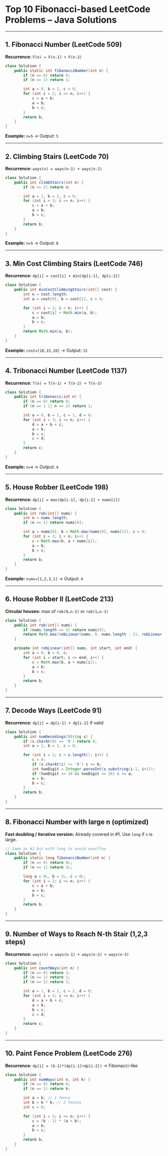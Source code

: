 # **Top 10 Fibonacci-based LeetCode Problems – Java Solutions**

---

## **1. Fibonacci Number** (LeetCode 509)

**Recurrence:** `F(n) = F(n-1) + F(n-2)`

```java
class Solution {
    public static int fibonacciNumber(int n) {
        if (n == 0) return 0;
        if (n == 1) return 1;

        int a = 0, b = 1, c = 0;
        for (int i = 2; i <= n; i++) {
            c = a + b;
            a = b;
            b = c;
        }
        return b;
    }
}
```

**Example:** `n=5` → Output: `5`

---

## **2. Climbing Stairs** (LeetCode 70)

**Recurrence:** `ways(n) = ways(n-1) + ways(n-2)`

```java
class Solution {
    public int climbStairs(int n) {
        if (n <= 2) return n;

        int a = 1, b = 2, c = 0;
        for (int i = 3; i <= n; i++) {
            c = a + b;
            a = b;
            b = c;
        }
        return b;
    }
}
```

**Example:** `n=5` → Output: `8`

---

## **3. Min Cost Climbing Stairs** (LeetCode 746)

**Recurrence:** `dp[i] = cost[i] + min(dp[i-1], dp[i-2])`

```java
class Solution {
    public int minCostClimbingStairs(int[] cost) {
        int n = cost.length;
        int a = cost[0], b = cost[1], c = 0;

        for (int i = 2; i < n; i++) {
            c = cost[i] + Math.min(a, b);
            a = b;
            b = c;
        }
        return Math.min(a, b);
    }
}
```

**Example:** `cost=[10,15,20]` → Output: `15`

---

## **4. Tribonacci Number** (LeetCode 1137)

**Recurrence:** `T(n) = T(n-1) + T(n-2) + T(n-3)`

```java
class Solution {
    public int tribonacci(int n) {
        if (n == 0) return 0;
        if (n == 1 || n == 2) return 1;

        int a = 0, b = 1, c = 1, d = 0;
        for (int i = 3; i <= n; i++) {
            d = a + b + c;
            a = b;
            b = c;
            c = d;
        }
        return c;
    }
}
```

**Example:** `n=4` → Output: `4`

---

## **5. House Robber** (LeetCode 198)

**Recurrence:** `dp[i] = max(dp[i-1], dp[i-2] + nums[i])`

```java
class Solution {
    public int rob(int[] nums) {
        int n = nums.length;
        if (n == 1) return nums[0];

        int a = nums[0], b = Math.max(nums[0], nums[1]), c = 0;
        for (int i = 2; i < n; i++) {
            c = Math.max(b, a + nums[i]);
            a = b;
            b = c;
        }
        return b;
    }
}
```

**Example:** `nums=[1,2,3,1]` → Output: `4`

---

## **6. House Robber II** (LeetCode 213)

**Circular houses:** max of `rob(0…n-2)` or `rob(1…n-1)`

```java
class Solution {
    public int rob(int[] nums) {
        if (nums.length == 1) return nums[0];
        return Math.max(robLinear(nums, 0, nums.length - 2), robLinear(nums, 1, nums.length - 1));
    }

    private int robLinear(int[] nums, int start, int end) {
        int a = 0, b = 0, c;
        for (int i = start; i <= end; i++) {
            c = Math.max(b, a + nums[i]);
            a = b;
            b = c;
        }
        return b;
    }
}
```

---

## **7. Decode Ways** (LeetCode 91)

**Recurrence:** `dp[i] = dp[i-1] + dp[i-2]` if valid

```java
class Solution {
    public int numDecodings(String s) {
        if (s.charAt(0) == '0') return 0;
        int a = 1, b = 1, c = 0;

        for (int i = 1; i < s.length(); i++) {
            c = 0;
            if (s.charAt(i) != '0') c += b;
            int twoDigit = Integer.parseInt(s.substring(i-1, i+1));
            if (twoDigit >= 10 && twoDigit <= 26) c += a;
            a = b;
            b = c;
        }
        return b;
    }
}
```

---

## **8. Fibonacci Number with large n (optimized)**

**Fast doubling / iterative version:** Already covered in #1. Use `long` if `n` is large.

```java
// Same as #1 but with long to avoid overflow
class Solution {
    public static long fibonacciNumber(int n) {
        if (n == 0) return 0L;
        if (n == 1) return 1L;

        long a = 0L, b = 1L, c = 0L;
        for (int i = 2; i <= n; i++) {
            c = a + b;
            a = b;
            b = c;
        }
        return b;
    }
}
```

---

## **9. Number of Ways to Reach N-th Stair (1,2,3 steps)**

**Recurrence:** `ways(n) = ways(n-1) + ways(n-2) + ways(n-3)`

```java
class Solution {
    public int countWays(int n) {
        if (n == 0) return 1;
        if (n == 1) return 1;
        if (n == 2) return 2;

        int a = 1, b = 1, c = 2, d = 0;
        for (int i = 3; i <= n; i++) {
            d = a + b + c;
            a = b;
            b = c;
            c = d;
        }
        return c;
    }
}
```

---

## **10. Paint Fence Problem** (LeetCode 276)

**Recurrence:** `dp[i] = (k-1)*(dp[i-1]+dp[i-2])` → Fibonacci-like

```java
class Solution {
    public int numWays(int n, int k) {
        if (n == 0) return 0;
        if (n == 1) return k;

        int a = k; // 1 fence
        int b = k * k; // 2 fences
        int c = 0;

        for (int i = 3; i <= n; i++) {
            c = (k - 1) * (a + b);
            a = b;
            b = c;
        }
        return b;
    }
}
```

